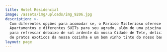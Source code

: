 ```yaml
---
title: Hotel Residencial
image: /assets/img/uploads/img_9206.jpg
description: >-
  Com diferentes opções para acomodar se, o Paraiso Misterioso oferece
  Apartamentos e diferentes SUITs para seu agrado, além de uma piscina olimpica
  para refrescar debaixo de sol ardente da nossa Cidade de Tete, deliciando se
  de pratos exoticos da nossa cozinha e um bom vinho tinto do nosso bar
layout: page
---
```


